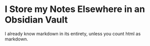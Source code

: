 # I Store my Notes Elsewhere in an Obsidian Vault
I already know markdown in its entirety, unless you count html as markdown.
